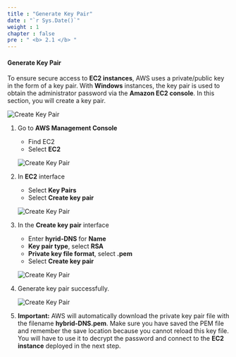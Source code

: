 ```yaml
---
title : "Generate Key Pair"
date : "`r Sys.Date()`"
weight : 1
chapter : false
pre : " <b> 2.1 </b> "
---
```


#### Generate Key Pair

To ensure secure access to **EC2 instances**, AWS uses a private/public key in the form of a key pair. With **Windows** instances, the key pair is used to obtain the administrator password via the **Amazon EC2 console**. In this section, you will create a key pair.

![Create Key Pair](/images/2-Pre/0003.png?featherlight=false&width=45pc)

1. Go to **AWS Management Console**

   - Find EC2
   - Select **EC2**

   ![Create Key Pair](/images/2.1-CreateKeypair/0001.png?featherlight=false&width=90pc)

2. In **EC2** interface

   - Select **Key Pairs**
   - Select **Create key pair**

   ![Create Key Pair](/images/2.1-CreateKeypair/0002.png?featherlight=false&width=90pc)

3. In the **Create key pair** interface

   - Enter **hyrid-DNS** for **Name**
   - **Key pair type**, select **RSA**
   - **Private key file format**, select **.pem**
   - Select **Create key pair**

   ![Create Key Pair](/images/2.1-CreateKeypair/0003.png?featherlight=false&width=90pc)

4. Generate key pair successfully.

   ![Create Key Pair](/images/2.1-CreateKeypair/0004.png?featherlight=false&width=90pc)

5. **Important:** AWS will automatically download the private key pair file with the filename **hybrid-DNS.pem**. Make sure you have saved the PEM file and remember the save location because you cannot reload this key file. You will have to use it to decrypt the password and connect to the **EC2 instance** deployed in the next step.
